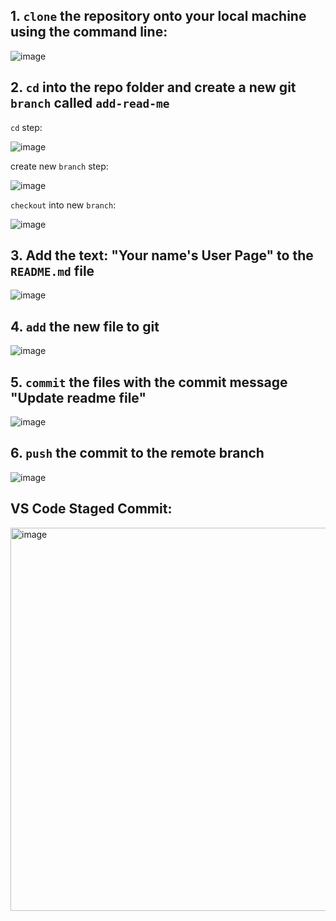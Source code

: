 ## 1. ```clone``` the repository onto your local machine using the command line:
  ![image](https://github.com/UKCSD/CSE-110-Lab-Week-1/assets/147003715/e6af6370-d66a-4ece-a8dd-ce7ab09c04ad)

## 2. ```cd``` into the repo folder and create a new git ```branch``` called ```add-read-me```

```cd``` step: 
  
![image](https://github.com/UKCSD/CSE-110-Lab-Week-1/assets/147003715/185ebf6a-ce43-49b2-927a-e8e1c753fa29)

create new ```branch``` step:

![image](https://github.com/UKCSD/CSE-110-Lab-Week-1/assets/147003715/72ad35fa-fc07-439f-99c5-cea5dbaedefa)

```checkout``` into new ```branch```:

![image](https://github.com/UKCSD/CSE-110-Lab-Week-1/assets/147003715/77951581-f2b1-4f6c-af77-f421d7395ea2)

## 3. Add the text: "Your name's User Page" to the ```README.md``` file

![image](https://github.com/UKCSD/CSE-110-Lab-Week-1/assets/147003715/35e709e9-76ec-48f8-9d18-2f34905c4a5c)

## 4. ```add``` the new file to git

![image](https://github.com/UKCSD/CSE-110-Lab-Week-1/assets/147003715/f1ff2132-91e4-4ab0-848c-612e9211b98c)

## 5. ```commit``` the files with the commit message "Update readme file"

![image](https://github.com/UKCSD/CSE-110-Lab-Week-1/assets/147003715/1333e20a-d7e1-454a-bad4-8c8e02397c95)


## 6. ```push``` the commit to the remote branch

![image](https://github.com/UKCSD/CSE-110-Lab-Week-1/assets/147003715/68cca7a7-41c8-491c-93b2-a4f48c4e1444)





## VS Code Staged Commit: 

  <img width="613" alt="image" src="https://github.com/UKCSD/CSE-110-Lab-Week-1/assets/147003715/03ac3e5c-826b-4b51-8669-5466c891a0a1">

